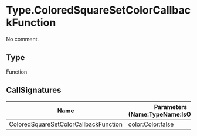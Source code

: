 # Type.ColoredSquareSetColorCallbackFunction

No comment.

## Type

Function

## CallSignatures

Name|Parameters (Name:TypeName:IsOptional)|ReturnTypeName|IsOptional|Comment
---|---|---|---|---
ColoredSquareSetColorCallbackFunction|color:Color:false |void|| 
